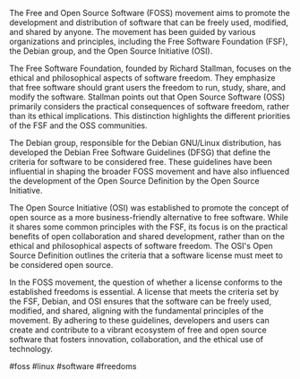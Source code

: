 The Free and Open Source Software (FOSS) movement aims to promote the development and distribution of software that can be freely used, modified, and shared by anyone. The movement has been guided by various organizations and principles, including the Free Software Foundation (FSF), the Debian group, and the Open Source Initiative (OSI).

The Free Software Foundation, founded by Richard Stallman, focuses on the ethical and philosophical aspects of software freedom. They emphasize that free software should grant users the freedom to run, study, share, and modify the software. Stallman points out that Open Source Software (OSS) primarily considers the practical consequences of software freedom, rather than its ethical implications. This distinction highlights the different priorities of the FSF and the OSS communities.

The Debian group, responsible for the Debian GNU/Linux distribution, has developed the Debian Free Software Guidelines (DFSG) that define the criteria for software to be considered free. These guidelines have been influential in shaping the broader FOSS movement and have also influenced the development of the Open Source Definition by the Open Source Initiative.

The Open Source Initiative (OSI) was established to promote the concept of open source as a more business-friendly alternative to free software. While it shares some common principles with the FSF, its focus is on the practical benefits of open collaboration and shared development, rather than on the ethical and philosophical aspects of software freedom. The OSI's Open Source Definition outlines the criteria that a software license must meet to be considered open source.

In the FOSS movement, the question of whether a license conforms to the established freedoms is essential. A license that meets the criteria set by the FSF, Debian, and OSI ensures that the software can be freely used, modified, and shared, aligning with the fundamental principles of the movement. By adhering to these guidelines, developers and users can create and contribute to a vibrant ecosystem of free and open source software that fosters innovation, collaboration, and the ethical use of technology.

<!-- Keywords -->
#foss #linux #software #freedoms
<!-- /Keywords -->
